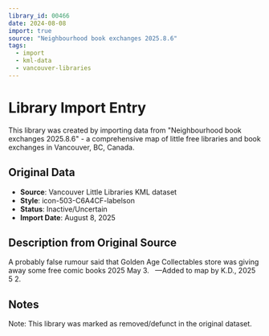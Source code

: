```yaml
---
library_id: 00466
date: 2024-08-08
import: true
source: "Neighbourhood book exchanges 2025.8.6"
tags:
  - import
  - kml-data
  - vancouver-libraries
---
```


# Library Import Entry

This library was created by importing data from "Neighbourhood book exchanges 2025.8.6" - a comprehensive map of little free libraries and book exchanges in Vancouver, BC, Canada.

## Original Data

- **Source**: Vancouver Little Libraries KML dataset
- **Style**: icon-503-C6A4CF-labelson
- **Status**: Inactive/Uncertain
- **Import Date**: August 8, 2025

## Description from Original Source

A probably false rumour said that Golden Age Collectables store was giving away some free comic books 2025 May 3.  
—Added to map by K.D., 2025 5 2.



## Notes

Note: This library was marked as removed/defunct in the original dataset.
